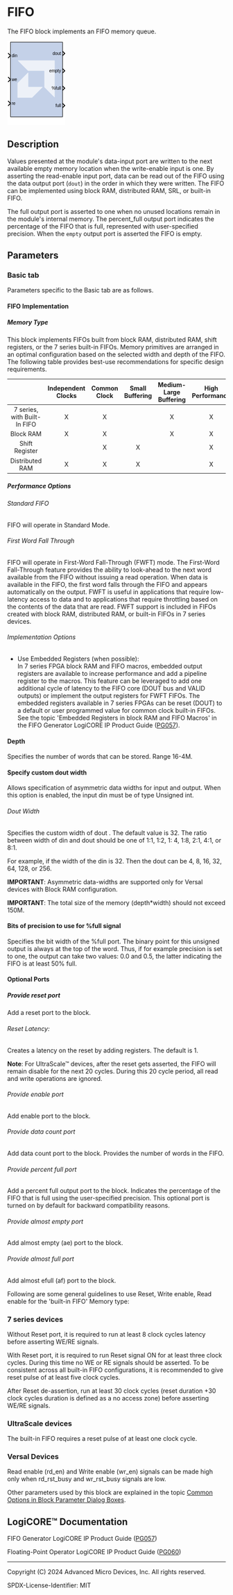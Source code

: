 # FIFO

The FIFO block implements an FIFO memory queue.

![](./Images/block.png)

## Description

Values presented at the module's data-input port are written to the next
available empty memory location when the write-enable input is one. By
asserting the read-enable input port, data can be read out of the FIFO
using the data output port (`dout`) in the order in which they were
written. The FIFO can be implemented using block RAM, distributed RAM,
SRL, or built-in FIFO.

The full output port is asserted to one when no unused locations
remain in the module's internal memory. The percent_full output port
indicates the percentage of the FIFO that is full, represented with
user-specified precision. When the `empty` output port is asserted the
FIFO is empty.

## Parameters

### Basic tab  
Parameters specific to the Basic tab are as follows.
#### FIFO Implementation  
##### Memory Type  
This block implements FIFOs built from block RAM, distributed RAM, shift
registers, or the 7 series built-in FIFOs. Memory primitives are
arranged in an optimal configuration based on the selected width and
depth of the FIFO. The following table provides best-use recommendations
for specific design requirements.

|                              | Independent Clocks | Common Clock | Small Buffering | Medium-Large Buffering | High Performance | Minimal Resources |
|:----------------------------:|:------------------:|:------------:|:---------------:|:----------------------:|:----------------:|:-----------------:|
| 7 series, with Built-In FIFO |         X          |      X       |                 |           X            |        X         |         X         |
|          Block RAM           |         X          |      X       |                 |           X            |        X         |         X         |
|        Shift Register        |                    |      X       |        X        |                        |        X         |                   |
|       Distributed RAM        |         X          |      X       |        X        |                        |        X         |                   |


##### Performance Options  
###### Standard FIFO  
FIFO will operate in Standard Mode.

###### First Word Fall Through  
FIFO will operate in First-Word Fall-Through (FWFT) mode. The First-Word
Fall-Through feature provides the ability to look-ahead to the next word
available from the FIFO without issuing a read operation. When data is
available in the FIFO, the first word falls through the FIFO and appears
automatically on the output. FWFT is useful in applications that require
low-latency access to data and to applications that require throttling
based on the contents of the data that are read. FWFT support is
included in FIFOs created with block RAM, distributed RAM, or built-in
FIFOs in 7 series devices.

###### Implementation Options  
* Use Embedded Registers (when possible):  
In 7 series FPGA block RAM and FIFO macros, embedded output registers
are available to increase performance and add a pipeline register to the
macros. This feature can be leveraged to add one additional cycle of
latency to the FIFO core (DOUT bus and VALID outputs) or implement the
output registers for FWFT FIFOs. The embedded registers available in 7
series FPGAs can be reset (DOUT) to a default or user programmed value
for common clock built-in FIFOs. See the topic 'Embedded Registers in
block RAM and FIFO Macros' in the FIFO Generator LogiCORE IP Product
Guide
([PG057](https://docs.xilinx.com/access/sources/ud/document?isLatest=true&url=pg057-fifo-generator&ft:locale=en-US)).

#### Depth  
Specifies the number of words that can be stored. Range 16-4M.

#### Specify custom dout width  
Allows specification of asymmetric data widths for input and output.
When this option is enabled, the input din must be of type Unsigned int.

###### Dout Width  
Specifies the custom width of dout . The default value is 32. The
ratio between width of din and dout should be one of 1:1, 1:2, 1: 4,
1:8, 2:1, 4:1, or 8:1.

For example, if the width of the din is 32. Then the dout can be 4, 8,
16, 32, 64, 128, or 256.

**IMPORTANT**: Asymmetric data-widths are supported only for Versal devices
with Block RAM configuration.

**IMPORTANT**: The total size of the memory (depth\*width) should not exceed
150M.

#### Bits of precision to use for %full signal  
Specifies the bit width of the %full port. The binary point for this
unsigned output is always at the top of the word. Thus, if for example
precision is set to one, the output can take two values: 0.0 and 0.5,
the latter indicating the FIFO is at least 50% full.

#### Optional Ports  
##### Provide reset port  
Add a reset port to the block.

###### Reset Latency:  
Creates a latency on the reset by adding registers. The default is 1.

**Note**: For UltraScale™ devices, after the reset gets asserted, the FIFO
will remain disable for the next 20 cycles. During this 20 cycle period,
all read and write operations are ignored.

###### Provide enable port  
Add enable port to the block.

###### Provide data count port  
Add data count port to the block. Provides the number of words in the
FIFO.

###### Provide percent full port  
Add a percent full output port to the block. Indicates the percentage of
the FIFO that is full using the user-specified precision. This optional
port is turned on by default for backward compatibility reasons.

###### Provide almost empty port  
Add almost empty (ae) port to the block.
###### Provide almost full port  
Add almost efull (af) port to the block.

Following are some general guidelines to use Reset, Write enable, Read
enable for the 'built-in FIFO' Memory type:

### 7 series devices  
Without Reset port, it is required to run at least 8 clock cycles
latency before asserting WE/RE signals.

With Reset port, it is required to run Reset signal ON for at least
three clock cycles. During this time no WE or RE signals should be
asserted. To be consistent across all built-in FIFO configurations, it
is recommended to give reset pulse of at least five clock cycles.

After Reset de-assertion, run at least 30 clock cycles (reset duration
+30 clock cycles duration is defined as a no access zone) before
asserting WE/RE signals.

### UltraScale devices  
The built-in FIFO requires a reset pulse of at least one clock cycle.

### Versal Devices  
Read enable (rd_en) and Write enable (wr_en) signals can be made high
only when rd_rst_busy and wr_rst_busy signals are low.

Other parameters used by this block are explained in the topic [Common
Options in Block Parameter Dialog
Boxes](../../GEN/common-options/README.md).

## LogiCORE™ Documentation

FIFO Generator LogiCORE IP Product Guide
([PG057](https://docs.xilinx.com/access/sources/ud/document?isLatest=true&url=pg057-fifo-generator&ft:locale=en-US))

Floating-Point Operator LogiCORE IP Product Guide
([PG060](https://docs.xilinx.com/access/sources/ud/document?isLatest=true&url=pg060-floating-point&ft:locale=en-US))

--------------
Copyright (C) 2024 Advanced Micro Devices, Inc.
All rights reserved.

SPDX-License-Identifier: MIT
